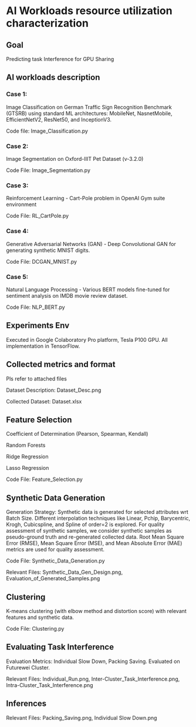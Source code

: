# AI Workloads resource utilization characterization 

## Goal
Predicting task Interference for GPU Sharing 
## AI workloads description 
### Case 1: 
Image Classification on German Traffic Sign Recognition Benchmark (GTSRB) using standard ML architectures: MobileNet, NasnetMobile, EfficientNetV2, ResNet50, and InceptionV3. 

Code file: Image_Classification.py

### Case 2: 
Image Segmentation on Oxford-IIIT Pet Dataset (v-3.2.0) 

Code File: Image_Segmentation.py


### Case 3: 
Reinforcement Learning - Cart-Pole problem in OpenAI Gym suite environment 

Code File: RL_CartPole.py


### Case 4: 
Generative Adversarial Networks (GAN) - Deep Convolutional GAN for generating synthetic MNIST digits. 

Code File: DCGAN_MNIST.py

### Case 5: 
Natural Language Processing - Various BERT models fine-tuned for sentiment analysis on IMDB movie review dataset. 

Code File: NLP_BERT.py

## Experiments Env
Executed in Google Colaboratory Pro platform, Tesla P100 GPU. All implementation in TensorFlow. 

## Collected metrics and format
Pls refer to attached files

Dataset Description: Dataset_Desc.png 

Collected Dataset: Dataset.xlsx

## Feature Selection
Coefficient of Determination (Pearson, Spearman, Kendall) 

Random Forests 

Ridge Regression 

Lasso Regression 

Code File: Feature_Selection.py

## Synthetic Data Generation 

Generation Strategy: Synthetic data is generated for selected attributes wrt Batch Size. Different interpolation techniques like Linear, Pchip, Barycentric, Krogh, Cubicspline, and Spline of order=2 is explored. For quality assessment of synthetic samples, we consider synthetic samples as pseudo-ground truth and re-generated collected data. Root Mean Square Error (RMSE), Mean Square Error (MSE), and Mean Absolute Error (MAE) metrics are used for quality assessment. 

Code File: Synthetic_Data_Generation.py

Relevant Files: Synthetic_Data_Gen_Design.png, Evaluation_of_Generated_Samples.png 

## Clustering 
K-means clustering (with elbow method and distortion score) with relevant features and synthetic data. 

Code File: Clustering.py

## Evaluating Task Interference
Evaluation Metrics: Individual Slow Down, Packing Saving. Evaluated on Futurewei Cluster. 

Relevant Files: Individual_Run.png, Inter-Cluster_Task_Interference.png, Intra-Cluster_Task_Interference.png

## Inferences
Relevant Files: Packing_Saving.png, Individual Slow Down.png
